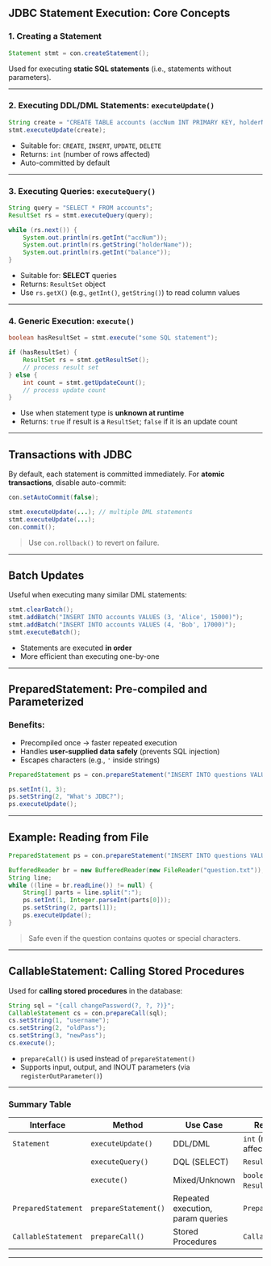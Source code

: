 ## JDBC Statement Execution: Core Concepts

### 1. **Creating a Statement**

```java
Statement stmt = con.createStatement();
```

Used for executing **static SQL statements** (i.e., statements without parameters).

---

### 2. **Executing DDL/DML Statements: `executeUpdate()`**

```java
String create = "CREATE TABLE accounts (accNum INT PRIMARY KEY, holderName VARCHAR(20), balance INT)";
stmt.executeUpdate(create);
```

* Suitable for: `CREATE`, `INSERT`, `UPDATE`, `DELETE`
* Returns: `int` (number of rows affected)
* Auto-committed by default

---

### 3. **Executing Queries: `executeQuery()`**

```java
String query = "SELECT * FROM accounts";
ResultSet rs = stmt.executeQuery(query);

while (rs.next()) {
    System.out.println(rs.getInt("accNum"));
    System.out.println(rs.getString("holderName"));
    System.out.println(rs.getInt("balance"));
}
```

* Suitable for: **SELECT** queries
* Returns: `ResultSet` object
* Use `rs.getX()` (e.g., `getInt()`, `getString()`) to read column values

---

### 4. **Generic Execution: `execute()`**

```java
boolean hasResultSet = stmt.execute("some SQL statement");

if (hasResultSet) {
    ResultSet rs = stmt.getResultSet();
    // process result set
} else {
    int count = stmt.getUpdateCount();
    // process update count
}
```

* Use when statement type is **unknown at runtime**
* Returns: `true` if result is a `ResultSet`; `false` if it is an update count

---

## Transactions with JDBC

By default, each statement is committed immediately. For **atomic transactions**, disable auto-commit:

```java
con.setAutoCommit(false);

stmt.executeUpdate(...); // multiple DML statements
stmt.executeUpdate(...);
con.commit();
```

> Use `con.rollback()` to revert on failure.

---

## Batch Updates

Useful when executing many similar DML statements:

```java
stmt.clearBatch();
stmt.addBatch("INSERT INTO accounts VALUES (3, 'Alice', 15000)");
stmt.addBatch("INSERT INTO accounts VALUES (4, 'Bob', 17000)");
stmt.executeBatch();
```

* Statements are executed **in order**
* More efficient than executing one-by-one

---

## PreparedStatement: Pre-compiled and Parameterized

### Benefits:

* Precompiled once → faster repeated execution
* Handles **user-supplied data safely** (prevents SQL injection)
* Escapes characters (e.g., `'` inside strings)

```java
PreparedStatement ps = con.prepareStatement("INSERT INTO questions VALUES (?, ?)");

ps.setInt(1, 3);
ps.setString(2, "What's JDBC?");
ps.executeUpdate();
```

---

## Example: Reading from File

```java
PreparedStatement ps = con.prepareStatement("INSERT INTO questions VALUES (?, ?)");

BufferedReader br = new BufferedReader(new FileReader("question.txt"));
String line;
while ((line = br.readLine()) != null) {
    String[] parts = line.split(":");
    ps.setInt(1, Integer.parseInt(parts[0]));
    ps.setString(2, parts[1]);
    ps.executeUpdate();
}
```

> Safe even if the question contains quotes or special characters.

---

## CallableStatement: Calling Stored Procedures

Used for **calling stored procedures** in the database:

```java
String sql = "{call changePassword(?, ?, ?)}";
CallableStatement cs = con.prepareCall(sql);
cs.setString(1, "username");
cs.setString(2, "oldPass");
cs.setString(3, "newPass");
cs.execute();
```

* `prepareCall()` is used instead of `prepareStatement()`
* Supports input, output, and INOUT parameters (via `registerOutParameter()`)

---

### Summary Table

| Interface           | Method               | Use Case                          | Return Type                      |
| ------------------- | -------------------- | --------------------------------- | -------------------------------- |
| `Statement`         | `executeUpdate()`    | DDL/DML                           | `int` (rows affected)            |
|                     | `executeQuery()`     | DQL (SELECT)                      | `ResultSet`                      |
|                     | `execute()`          | Mixed/Unknown                     | `boolean` + `ResultSet` or `int` |
| `PreparedStatement` | `prepareStatement()` | Repeated execution, param queries | `PreparedStatement`              |
| `CallableStatement` | `prepareCall()`      | Stored Procedures                 | `CallableStatement`              |

---